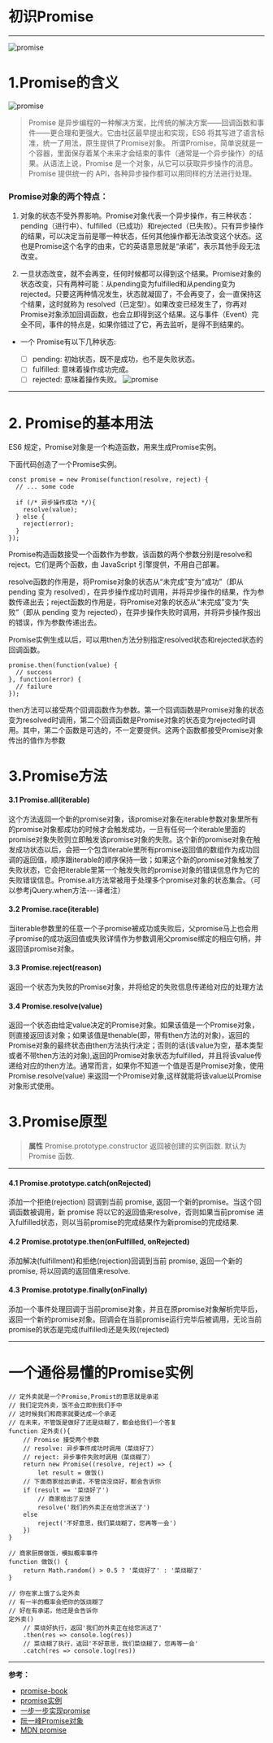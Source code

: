 
# 初识Promise
---
![promise](https://raw.githubusercontent.com/dcpnonstop/blogpic/master/promise.jpg)
# 1.Promise的含义
![promise](https://raw.githubusercontent.com/dcpnonstop/blogpic/master/promises.png)
> Promise 是异步编程的一种解决方案，比传统的解决方案——回调函数和事件——更合理和更强大。它由社区最早提出和实现，ES6 将其写进了语言标准，统一了用法，原生提供了Promise对象。
所谓Promise，简单说就是一个容器，里面保存着某个未来才会结束的事件（通常是一个异步操作）的结果。从语法上说，Promise 是一个对象，从它可以获取异步操作的消息。Promise 提供统一的 API，各种异步操作都可以用同样的方法进行处理。
###  Promise对象的两个特点：
 1.  对象的状态不受外界影响。Promise对象代表一个异步操作，有三种状态：pending（进行中）、fulfilled（已成功）和rejected（已失败）。只有异步操作的结果，可以决定当前是哪一种状态，任何其他操作都无法改变这个状态。这也是Promise这个名字的由来，它的英语意思就是“承诺”，表示其他手段无法改变。

2. 一旦状态改变，就不会再变，任何时候都可以得到这个结果。Promise对象的状态改变，只有两种可能：从pending变为fulfilled和从pending变为rejected。只要这两种情况发生，状态就凝固了，不会再变了，会一直保持这个结果，这时就称为 resolved（已定型）。如果改变已经发生了，你再对Promise对象添加回调函数，也会立即得到这个结果。这与事件（Event）完全不同，事件的特点是，如果你错过了它，再去监听，是得不到结果的。
	

 - 一个 Promise有以下几种状态:  

	 - [ ]  pending: 初始状态，既不是成功，也不是失败状态。
	 - [ ]   fulfilled: 意味着操作成功完成。
 	- [ ]   rejected: 意味着操作失败。
![promise](https://raw.githubusercontent.com/dcpnonstop/blogpic/master/promise-states.png)

---

# 2. Promise的基本用法

ES6 规定，Promise对象是一个构造函数，用来生成Promise实例。

下面代码创造了一个Promise实例。

```
const promise = new Promise(function(resolve, reject) {
  // ... some code

  if (/* 异步操作成功 */){
    resolve(value);
  } else {
    reject(error);
  }
});
```
Promise构造函数接受一个函数作为参数，该函数的两个参数分别是resolve和reject。它们是两个函数，由 JavaScript 引擎提供，不用自己部署。

resolve函数的作用是，将Promise对象的状态从“未完成”变为“成功”（即从 pending 变为 resolved），在异步操作成功时调用，并将异步操作的结果，作为参数传递出去；reject函数的作用是，将Promise对象的状态从“未完成”变为“失败”（即从 pending 变为 rejected），在异步操作失败时调用，并将异步操作报出的错误，作为参数传递出去。

Promise实例生成以后，可以用then方法分别指定resolved状态和rejected状态的回调函数。

```
promise.then(function(value) {
  // success
}, function(error) {
  // failure
});
```

then方法可以接受两个回调函数作为参数。第一个回调函数是Promise对象的状态变为resolved时调用，第二个回调函数是Promise对象的状态变为rejected时调用。其中，第二个函数是可选的，不一定要提供。这两个函数都接受Promise对象传出的值作为参数
# 3.Promise方法
 #### 3.1 Promise.all(iterable)
这个方法返回一个新的promise对象，该promise对象在iterable参数对象里所有的promise对象都成功的时候才会触发成功，一旦有任何一个iterable里面的promise对象失败则立即触发该promise对象的失败。这个新的promise对象在触发成功状态以后，会把一个包含iterable里所有promise返回值的数组作为成功回调的返回值，顺序跟iterable的顺序保持一致；如果这个新的promise对象触发了失败状态，它会把iterable里第一个触发失败的promise对象的错误信息作为它的失败错误信息。Promise.all方法常被用于处理多个promise对象的状态集合。（可以参考jQuery.when方法---译者注）
 #### 3.2  Promise.race(iterable)
当iterable参数里的任意一个子promise被成功或失败后，父promise马上也会用子promise的成功返回值或失败详情作为参数调用父promise绑定的相应句柄，并返回该promise对象。
 #### 3.3 Promise.reject(reason)
返回一个状态为失败的Promise对象，并将给定的失败信息传递给对应的处理方法
 #### 3.4 Promise.resolve(value)
返回一个状态由给定value决定的Promise对象。如果该值是一个Promise对象，则直接返回该对象；如果该值是thenable(即，带有then方法的对象)，返回的Promise对象的最终状态由then方法执行决定；否则的话(该value为空，基本类型或者不带then方法的对象),返回的Promise对象状态为fulfilled，并且将该value传递给对应的then方法。通常而言，如果你不知道一个值是否是Promise对象，使用Promise.resolve(value) 来返回一个Promise对象,这样就能将该value以Promise对象形式使用。

# 3.Promise原型

> **属性**
Promise.prototype.constructor
返回被创建的实例函数.  默认为 Promise 函数.
---
 #### 4.1 Promise.prototype.catch(onRejected)
添加一个拒绝(rejection) 回调到当前 promise, 返回一个新的promise。当这个回调函数被调用，新 promise 将以它的返回值来resolve，否则如果当前promise 进入fulfilled状态，则以当前promise的完成结果作为新promise的完成结果.
 #### 4.2 Promise.prototype.then(onFulfilled, onRejected)
添加解决(fulfillment)和拒绝(rejection)回调到当前 promise, 返回一个新的 promise, 将以回调的返回值来resolve.
 #### 4.3 Promise.prototype.finally(onFinally)
添加一个事件处理回调于当前promise对象，并且在原promise对象解析完毕后，返回一个新的promise对象。回调会在当前promise运行完毕后被调用，无论当前promise的状态是完成(fulfilled)还是失败(rejected)

---
# 一个通俗易懂的Promise实例
```
// 定外卖就是一个Promise,Promist的意思就是承诺
// 我们定完外卖，饭不会立即到我们手中
// 这时候我们和商家就要达成一个承诺
// 在未来，不管饭是做好了还是烧糊了，都会给我们一个答复
function 定外卖(){
    // Promise 接受两个参数
    // resolve: 异步事件成功时调用（菜烧好了）
    // reject: 异步事件失败时调用（菜烧糊了）
    return new Promise((resolve, reject) => {
        let result = 做饭()
	// 下面商家给出承诺，不管烧没烧好，都会告诉你
	if (result == '菜烧好了') 
	    // 商家给出了反馈
	    resolve('我们的外卖正在给您派送了')
	else 
	    reject('不好意思，我们菜烧糊了，您再等一会')
	})
}

// 商家厨房做饭，模拟概率事件
function 做饭() {
    return Math.random() > 0.5 ? '菜烧好了' : '菜烧糊了'
}

// 你在家上饿了么定外卖
// 有一半的概率会把你的饭烧糊了
// 好在有承诺，他还是会告诉你
定外卖()
    // 菜烧好执行，返回'我们的外卖正在给您派送了'
    .then(res => console.log(res))
    // 菜烧糊了执行，返回'不好意思，我们菜烧糊了，您再等一会'
    .catch(res => console.log(res))
```

---
**参考：**

 - [promise-book](https://github.com/dcpnonstop/blogpic/blob/master/javascript-promise-book.pdf)
- [promise实例](https://zhuanlan.zhihu.com/p/29632791)
- [一步一步实现promise](https://github.com/xieranmaya/blog/issues/3)
- [阮一峰Promise对象](http://es6.ruanyifeng.com/#docs/promise)
- [MDN promise](https://developer.mozilla.org/zh-CN/docs/Web/JavaScript/Reference/Global_Objects/Promise)
